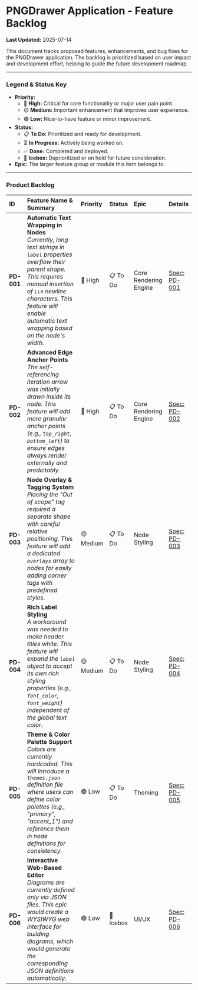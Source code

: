 # PNGDrawer Application - Feature Backlog

**Last Updated:** 2025-07-14

This document tracks proposed features, enhancements, and bug fixes for the PNGDrawer application. The backlog is prioritized based on user impact and development effort, helping to guide the future development roadmap.

---

### Legend & Status Key

* **Priority:**
    * 🔴 **High:** Critical for core functionality or major user pain point.
    * 🟡 **Medium:** Important enhancement that improves user experience.
    * 🟢 **Low:** Nice-to-have feature or minor improvement.
* **Status:**
    * 📋 **To Do:** Prioritized and ready for development.
    * ⏳ **In Progress:** Actively being worked on.
    * ✅ **Done:** Completed and deployed.
    * 🧊 **Icebox:** Deprioritized or on hold for future consideration.
* **Epic:** The larger feature group or module this item belongs to.

---

### Product Backlog

| ID | Feature Name & Summary | Priority | Status | Epic | Details |
| :--- | :--- | :--- | :--- | :--- | :--- |
| **PD-001** | **Automatic Text Wrapping in Nodes** <br/> *Currently, long text strings in `label` properties overflow their parent shape. This requires manual insertion of `\\n` newline characters. This feature will enable automatic text wrapping based on the node's width.* | 🔴 High | 📋 To Do | Core Rendering Engine | [Spec: PD-001](./specs/PD-001.md) |
| **PD-002** | **Advanced Edge Anchor Points** <br/> *The self-referencing iteration arrow was initially drawn inside its node. This feature will add more granular anchor points (e.g., `top_right`, `bottom_left`) to ensure edges always render externally and predictably.* | 🔴 High | 📋 To Do | Core Rendering Engine | [Spec: PD-002](./specs/PD-002.md) |
| **PD-003** | **Node Overlay & Tagging System** <br/> *Placing the "Out of scope" tag required a separate shape with careful relative positioning. This feature will add a dedicated `overlays` array to nodes for easily adding corner tags with predefined styles.* | 🟡 Medium | 📋 To Do | Node Styling | [Spec: PD-003](./specs/PD-003.md) |
| **PD-004** | **Rich Label Styling** <br/> *A workaround was needed to make header titles white. This feature will expand the `label` object to accept its own rich styling properties (e.g., `font_color`, `font_weight`) independent of the global text color.* | 🟡 Medium | 📋 To Do | Node Styling | [Spec: PD-004](./specs/PD-004.md) |
| **PD-005** | **Theme & Color Palette Support** <br/> *Colors are currently hardcoded. This will introduce a `themes.json` definition file where users can define color palettes (e.g., "primary", "accent_1") and reference them in node definitions for consistency.* | 🟢 Low | 📋 To Do | Theming | [Spec: PD-005](./specs/PD-005.md) |
| **PD-006** | **Interactive Web-Based Editor** <br/> *Diagrams are currently defined only via JSON files. This epic would create a WYSIWYG web interface for building diagrams, which would generate the corresponding JSON definitions automatically.* | 🟢 Low | 🧊 Icebox | UI/UX | [Spec: PD-006](./specs/PD-006.md) |
